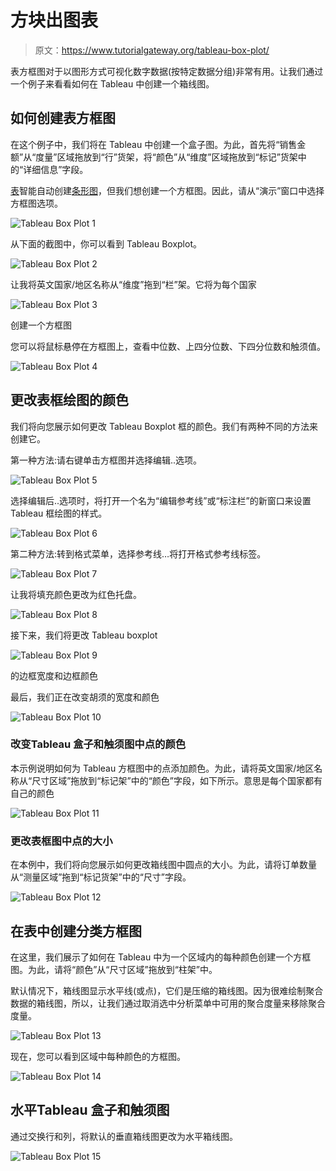 # 方块出图表

> 原文：<https://www.tutorialgateway.org/tableau-box-plot/>

表方框图对于以图形方式可视化数字数据(按特定数据分组)非常有用。让我们通过一个例子来看看如何在 Tableau 中创建一个箱线图。

## 如何创建表方框图

在这个例子中，我们将在 Tableau 中创建一个盒子图。为此，首先将“销售金额”从“度量”区域拖放到“行”货架，将“颜色”从“维度”区域拖放到“标记”货架中的“详细信息”字段。

[表](https://www.tutorialgateway.org/tableau/)智能自动创建[条形图](https://www.tutorialgateway.org/bar-chart-in-tableau/)，但我们想创建一个方框图。因此，请从“演示”窗口中选择方框图选项。

![Tableau Box Plot 1](img/7061540b588fcef74958f3ae005a78ba.png)

从下面的截图中，你可以看到 Tableau Boxplot。

![Tableau Box Plot 2](img/ea8852dc7f650d85bbda0134ff5fb606.png)

让我将英文国家/地区名称从“维度”拖到“栏”架。它将为每个国家

![Tableau Box Plot 3](img/7354d5de0dd068da0a9b038763ec07ce.png)

创建一个方框图

您可以将鼠标悬停在方框图上，查看中位数、上四分位数、下四分位数和触须值。

![Tableau Box Plot 4](img/dc193009857c1622c543ca4aa7011bc4.png)

## 更改表框绘图的颜色

我们将向您展示如何更改 Tableau Boxplot 框的颜色。我们有两种不同的方法来创建它。

第一种方法:请右键单击方框图并选择编辑..选项。

![Tableau Box Plot 5](img/b5d26aa54c85f4184ed5f52100bf5a4f.png)

选择编辑后..选项时，将打开一个名为“编辑参考线”或“标注栏”的新窗口来设置 Tableau 框绘图的样式。

![Tableau Box Plot 6](img/94797ceb79d9750eca14bd34e9a4ac84.png)

第二种方法:转到格式菜单，选择参考线…将打开格式参考线标签。

![Tableau Box Plot 7](img/d82d91b56a8109923439aa64b81c67f7.png)

让我将填充颜色更改为红色托盘。

![Tableau Box Plot 8](img/f0c7c099475ac2976da627b8f69d016f.png)

接下来，我们将更改 Tableau boxplot

![Tableau Box Plot 9](img/24f18bcccfe32e7aedba8c3dcc21c5de.png)

的边框宽度和边框颜色

最后，我们正在改变胡须的宽度和颜色

![Tableau Box Plot 10](img/1ad800a634ecab098a00e3eaca2d8e4e.png)

### 改变Tableau 盒子和触须图中点的颜色

本示例说明如何为 Tableau 方框图中的点添加颜色。为此，请将英文国家/地区名称从“尺寸区域”拖放到“标记架”中的“颜色”字段，如下所示。意思是每个国家都有自己的颜色

![Tableau Box Plot 11](img/ac5910a1f8fa6df830715aa0092625a4.png)

### 更改表框图中点的大小

在本例中，我们将向您展示如何更改箱线图中圆点的大小。为此，请将订单数量从“测量区域”拖到“标记货架”中的“尺寸”字段。

![Tableau Box Plot 12](img/037d1b4bdb9d3397a3f00dc68b27ae36.png)

## 在表中创建分类方框图

在这里，我们展示了如何在 Tableau 中为一个区域内的每种颜色创建一个方框图。为此，请将“颜色”从“尺寸区域”拖放到“柱架”中。

默认情况下，箱线图显示水平线(或点)，它们是压缩的箱线图。因为很难绘制聚合数据的箱线图，所以，让我们通过取消选中分析菜单中可用的聚合度量来移除聚合度量。

![Tableau Box Plot 13](img/5111f43570f11b8176aaf388fb97f5e3.png)

现在，您可以看到区域中每种颜色的方框图。

![Tableau Box Plot 14](img/fdd793aed670f7b06a63cda4a1c8eba0.png)

## 水平Tableau 盒子和触须图

通过交换行和列，将默认的垂直箱线图更改为水平箱线图。

![Tableau Box Plot 15](img/4d9067d5aaddc06385dfa780510e9013.png)